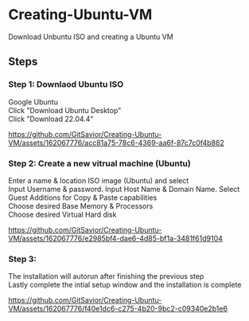 # Creating-Ubuntu-VM

Download Unbuntu ISO and creating a Ubuntu VM

## Steps

### Step 1: Downlaod Ubuntu ISO
  Google Ubuntu <br> 
    Click "Download Ubuntu Desktop" <br>
      Click "Download 22.04.4"
      

https://github.com/GitSavior/Creating-Ubuntu-VM/assets/162067776/acc81a75-78c6-4369-aa6f-87c7c0f4b862

### Step 2: Create a new vitrual machine (Ubuntu) 
  Enter a name & location ISO image (Ubuntu) and select <br>
    Input Username & password. Input Host Name & Domain Name. Select Guest Additions for Copy & Paste capabilities <br> 
        Choose desired Base Memory & Processors <br>
          Choose desired Virtual Hard disk

https://github.com/GitSavior/Creating-Ubuntu-VM/assets/162067776/e2985bf4-dae6-4d85-bf1a-3481f61d9104

### Step 3:
  The installation will autorun after finishing the previous step <br>
    Lastly complete the intial setup window and the installation is complete  

https://github.com/GitSavior/Creating-Ubuntu-VM/assets/162067776/f40e1dc6-c275-4b20-9bc2-c09340e2b1e6


